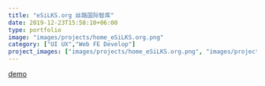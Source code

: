 ```yaml
---
title: "eSiLKS.org 丝路国际智库"
date: 2019-12-23T15:58:10+06:00
type: portfolio
image: "images/projects/home_eSiLKS.org.png"
category: ["UI UX","Web FE Develop"]
project_images: ["images/projects/home_eSiLKS.org.png", "images/projects/activities_eSiLKS.org.png"]
---
```

>  
[demo](/demo/eSiLKS.org/)